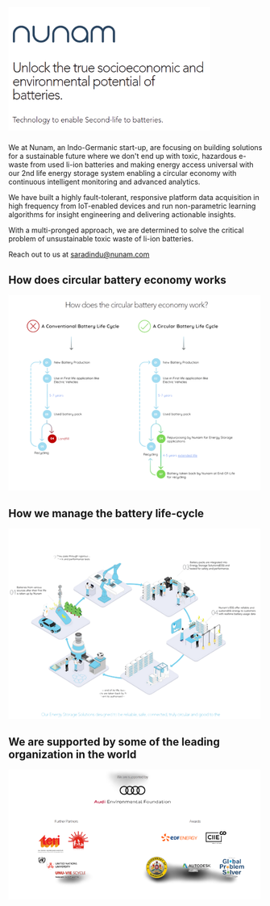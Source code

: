 # [<img src="pic4.png" alt="Nunam" width="400">](https://www.nunam.com)

We at Nunam, an Indo-Germanic start-up, are focusing on building solutions for a sustainable future where we don't end up with toxic, hazardous e-waste from used li-ion batteries and making energy access universal with our 2nd life energy storage system enabling a circular economy with continuous intelligent monitoring and advanced analytics.

We have built a highly fault-tolerant, responsive platform data acquisition in high frequency from IoT-enabled devices and run non-parametric learning algorithms for insight engineering and delivering actionable insights.

With a multi-pronged approach, we are determined to solve the critical problem of unsustainable toxic waste of li-ion batteries. 

Reach out to us at [saradindu@nunam.com](mailto:saradindu@nunam.com)

## How does circular battery economy works

<img src="pic1.png" alt="Nunam" width="500"/>

## How we manage the battery life-cycle

<img src="pic2.png" alt="Nunam" width="500"/>

## We are supported by some of the leading organization in the world

<img src="pic3.png" alt="Nunam" width="500"/>

